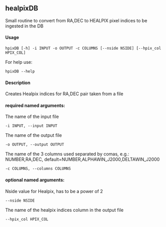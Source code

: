 ## healpixDB

Small routine to convert from RA,DEC to HEALPIX pixel indices to
be ingested in the DB

#### Usage

    hpixDB [-h] -i INPUT -o OUTPUT -c COLUMNS [--nside NSIDE] [--hpix_col HPIX_COL]

For help use:

    hpixDB --help
#### Description

Creates Healpix indices for RA,DEC pair taken from a file

#### required named arguments:


The name of the input file

    -i INPUT, --input INPUT 

The name of the output file

    -o OUTPUT, --output OUTPUT

The name of the 3 columns used separated by comas,
e.g.: NUMBER,RA,DEC,
default=NUMBER,ALPHAWIN_J2000,DELTAWIN_J2000

    -c COLUMNS, --columns COLUMNS

#### optional named arguments:

Nside value for Healpix, has to be a power of 2

    --nside NSIDE

The name of the healpix indices column in the output file

    --hpix_col HPIX_COL
